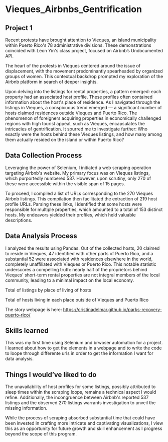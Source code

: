 # Vieques_Airbnbs_Gentrification
## Project 1

Recent protests have brought attention to Vieques, an island municipality within Puerto Rico's 78 administrative divisions. These demonstrations coincided with Leon Yin's class project, focused on Airbnb’s Undocumented API.

The heart of the protests in Vieques centered around the issue of displacement, with the movement predominantly spearheaded by organized groups of women. This contextual backdrop prompted my exploration of the Airbnb platform in search of deeper insights. 

Upon delving into the listings for rental properties, a pattern emerged: each property had an associated host profile. These profiles often contained information about the host's place of residence. As I navigated through the listings in Vieques, a conspicuous trend emerged — a significant number of hosts claimed residences outside Vieques and Puerto Rico.
The phenomenon of foreigners acquiring properties in economically challenged regions with high tourist appeal, such as Vieques, encapsulates the intricacies of gentrification. It spurred me to investigate further: Who exactly were the hosts behind these Vieques listings, and how many among them actually resided on the island or within Puerto Rico?

## Data Collection Process

Leveraging the power of Selenium, I initiated a web scraping operation targeting Airbnb's website. My primary focus was on Vieques listings, which purportedly numbered 537. However, upon scrutiny, only 270 of these were accessible within the visible span of 15 pages.

To proceed, I compiled a list of URLs corresponding to the 270 Vieques Airbnb listings. This compilation then facilitated the extraction of 219 host profile URLs. Parsing these links, I identified that some hosts were responsible for multiple properties, which amounted to a total of 153 distinct hosts. My endeavors yielded their profiles, which held valuable descriptions.


## Data Analysis Process

I analyzed the results using Pandas. Out of the collected hosts, 20 claimed to reside in Vieques, 47 identified with other parts of Puerto Rico, and a substantial 52 were associated with residences elsewhere in the world, completely unaffiliated with Vieques or Puerto Rico. This notable statistic underscores a compelling truth: nearly half of the proprietors behind Vieques' short-term rental properties are not integral members of the local community, leading to a minimal impact on the local economy.

Total of listings by place of living of hosts

Total of hosts living in each place outside of Vieques and Puerto Rico

The story webpage is here: https://cristinadelmar.github.io/parks-recovery-puerto-rico/

## Skills learned

This was my first time using Selenium and brwoser automation for a project. I learned about how to get the elements in a webpage and to write the code to loope through differente urls in order to get the information I want for data analysis. 

## Things I would’ve liked to do

The unavailability of host profiles for some listings, possibly attributed to sleep times within the scraping loops, remains a technical aspect I would refine. Additionally, the incongruence between Airbnb's reported 537 listings and the observed 270 listings warrants investigation to unveil the missing information.

While the process of scraping absorbed substantial time that could have been invested in crafting more intricate and captivating visualizations, I view this as an opportunity for future growth and skill enhancement as I progress beyond the scope of this program.


 
